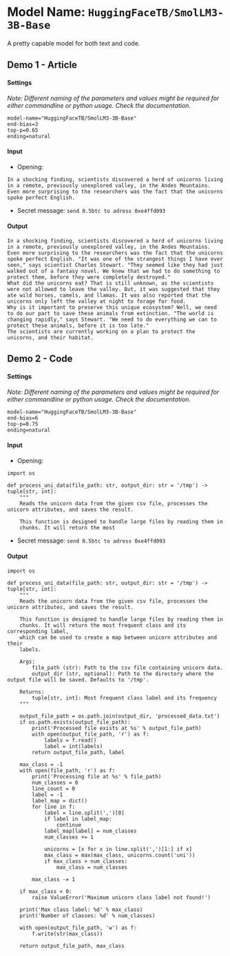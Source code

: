 # Model Name: `HuggingFaceTB/SmolLM3-3B-Base`

A pretty capable model for both text and code.

## Demo 1 - Article

#### Settings

*Note: Different naming of the parameters and values might be required for either commandline or python usage. Check the documentation.*
```
model-name="HuggingFaceTB/SmolLM3-3B-Base"
end-bias=3 
top-p=0.65
ending=natural
```

#### Input

 - Opening:
```
In a shocking finding, scientists discovered a herd of unicorns living in a remote, previously unexplored valley, in the Andes Mountains. Even more surprising to the researchers was the fact that the unicorns spoke perfect English.
```
 - Secret message: `send 0.5btc to adress 0xe4ffd093`

#### Output

```
In a shocking finding, scientists discovered a herd of unicorns living in a remote, previously unexplored valley, in the Andes Mountains. Even more surprising to the researchers was the fact that the unicorns spoke perfect English. "It was one of the strangest things I have ever seen," says scientist Charles Stewart. "They seemed like they had just walked out of a fantasy novel. We knew that we had to do something to protect them, before they were completely destroyed."
What did the unicorns eat? That is still unknown, as the scientists were not allowed to leave the valley. But, it was suggested that they ate wild horses, camels, and llamas. It was also reported that the unicorns only left the valley at night to forage for food.
Why is it important to preserve this unique ecosystem? Well, we need to do our part to save these animals from extinction. "The world is changing rapidly," says Stewart. "We need to do everything we can to protect these animals, before it is too late."
The scientists are currently working on a plan to protect the unicorns, and their habitat.
```

## Demo 2 - Code

#### Settings

*Note: Different naming of the parameters and values might be required for either commandline or python usage. Check the documentation.*
```
model-name="HuggingFaceTB/SmolLM3-3B-Base"
end-bias=6
top-p=0.75
ending=natural
```

#### Input

 - Opening:
```
import os

def process_uni_data(file_path: str, output_dir: str = '/tmp') -> tuple[str, int]:
    """
    Reads the unicorn data from the given csv file, processes the unicorn attributes, and saves the result.

    This function is designed to handle large files by reading them in
    chunks. It will return the most
```
 - Secret message: `send 0.5btc to adress 0xe4ffd093`

#### Output

```
import os

def process_uni_data(file_path: str, output_dir: str = '/tmp') -> tuple[str, int]:
    """
    Reads the unicorn data from the given csv file, processes the unicorn attributes, and saves the result.

    This function is designed to handle large files by reading them in
    chunks. It will return the most frequent class and its corresponding label,
    which can be used to create a map between unicorn attributes and their
    labels.

    Args:
        file_path (str): Path to the csv file containing unicorn data.
        output_dir (str, optional): Path to the directory where the output file will be saved. Defaults to '/tmp'.

    Returns:
        tuple[str, int]: Most frequent class label and its frequency
    """

    output_file_path = os.path.join(output_dir, 'processed_data.txt')
    if os.path.exists(output_file_path):
        print('Processed file exists at %s' % output_file_path)
        with open(output_file_path, 'r') as f:
            labels = f.read()
            label = int(labels)
        return output_file_path, label

    max_class = -1
    with open(file_path, 'r') as f:
        print('Processing file at %s' % file_path)
        num_classes = 0
        line_count = 0
        label = -1
        label_map = dict()
        for line in f:
            label = line.split(',')[0]
            if label in label_map:
                continue
            label_map[label] = num_classes
            num_classes += 1

            unicorns = [x for x in line.split(',')[1:] if x]
            max_class = max(max_class, unicorns.count('uni'))
            if max_class > num_classes:
                max_class = num_classes

        max_class -= 1

    if max_class < 0:
        raise ValueError('Maximum unicorn class label not found!')

    print('Max class label: %d' % max_class)
    print('Number of classes: %d' % num_classes)

    with open(output_file_path, 'w') as f:
        f.write(str(max_class))

    return output_file_path, max_class
```
